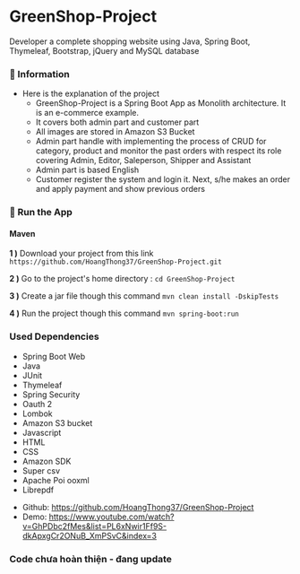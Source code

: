 # GreenShop-Project
Developer a complete shopping website using Java, Spring Boot, Thymeleaf, Bootstrap, jQuery and MySQL database

### 📖 Information

<ul style="list-style-type:disc">  
  <li>Here is the explanation of the project
      <ul>
        <li>GreenShop-Project is a Spring Boot App as Monolith architecture. It is an e-commerce example.</li>
        <li>It covers both admin part and customer part</li>
        <li>All images are stored in Amazon S3 Bucket</li>
        <li>Admin part handle with implementing the process of CRUD for category, product and monitor the past orders with respect its role covering Admin, Editor, Saleperson, Shipper and Assistant</li>
        <li>Admin part is based English</li>
        <li>Customer register the system and login it. Next, s/he makes an order and apply payment and show previous orders</li>
      </ul>
  </li>
</ul>


### 🔨 Run the App

#### Maven

<b>1 )</b> Download your project from this link `https://github.com/HoangThong37/GreenShop-Project.git`


<b>2 )</b> Go to the project's home directory :  `cd GreenShop-Project`


<b>3 )</b> Create a jar file though this command `mvn clean install -DskipTests`


<b>4 )</b> Run the project though this command `mvn spring-boot:run`



### Used Dependencies
* Spring Boot Web
* Java
* JUnit
* Thymeleaf
* Spring Security
* Oauth 2
* Lombok
* Amazon S3 bucket
* Javascript
* HTML
* CSS
* Amazon SDK
* Super csv
* Apache Poi ooxml
* Librepdf


- Github: https://github.com/HoangThong37/GreenShop-Project
- Demo:   https://www.youtube.com/watch?v=GhPDbc2fMes&list=PL6xNwir1Ff9S-dkApxgCr2ONuB_XmPSvC&index=3

### Code chưa hoàn thiện - đang update
